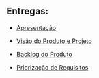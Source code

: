 ## Entregas:

- [Apresentação](https://www.youtube.com/embed/5q-09hYUqy0)


- [Visão do Produto e Projeto](/2023.1-SOSOptica/visao)

- [Backlog do Produto](BacklogDoProduto.md)


- [Priorização de Requisitos](pontua%C3%A7%C3%A3o-dos-mvps.md)
